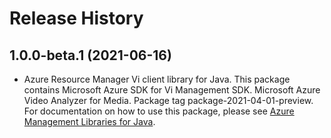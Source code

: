 # Release History

## 1.0.0-beta.1 (2021-06-16)

- Azure Resource Manager Vi client library for Java. This package contains Microsoft Azure SDK for Vi Management SDK. Microsoft Azure Video Analyzer for Media. Package tag package-2021-04-01-preview. For documentation on how to use this package, please see [Azure Management Libraries for Java](https://aka.ms/azsdk/java/mgmt).
